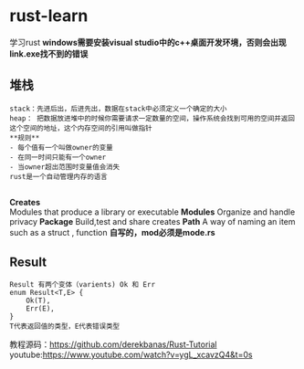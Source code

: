 # rust-learn
学习rust
**windows需要安装visual studio中的c++桌面开发环境，否则会出现link.exe找不到的错误**
## 堆栈
    stack：先进后出，后进先出，数据在stack中必须定义一个确定的大小
    heap： 把数据放进堆中的时候你需要请求一定数量的空间，操作系统会找到可用的空间并返回这个空间的地址，这个内存空间的引用叫做指针
    **规则**
    - 每个值有一个叫做owner的变量
    - 在同一时间只能有一个owner
    - 当owner超出范围时变量值会消失
    rust是一个自动管理内存的语言
 ## 
 **Creates**   
    Modules that produce a library or executable
**Modules**
    Organize and handle privacy
**Package**
    Build,test and share creates
**Path**
    A way of naming an item such as a struct , function
**自写的，mod必须是mode.rs**
## Result
    Result 有两个变体（varients) Ok 和 Err
    enum Result<T,E> {
        Ok(T),
        Err(E),
    }
    T代表返回值的类型，E代表错误类型

教程源码：https://github.com/derekbanas/Rust-Tutorial
youtube:https://www.youtube.com/watch?v=ygL_xcavzQ4&t=0s